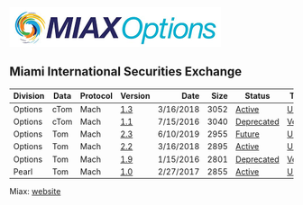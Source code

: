 [![Miax](https://github.com/Open-Markets-Initiative/Directory/blob/master/Logos/Miax.png)](https://www.miaxoptions.com/)


## Miami International Securities Exchange

| Division | Data | Protocol | Version | Date | Size | Status | Testing | Specification |
| --- | --- | --- | --- | ---: | ---: | --- | --- | --- |
| Options | cTom | Mach | [1.3][Miax.Options.cTom.Mach.v1.3.Dissector] | 3/16/2018 | 3052 | [Active][Omi.Glossary.Status] | [Untested][Omi.Glossary.Testing] | [url][Miax.Options.cTom.Mach.v1.3.Url] - [pdf][Miax.Options.cTom.Mach.v1.3.Pdf] |
| Options | cTom | Mach | [1.1][Miax.Options.cTom.Mach.v1.1.Dissector] | 7/15/2016 | 3040 | [Deprecated][Omi.Glossary.Status] | [Verified][Omi.Glossary.Testing] | [url][Miax.Options.cTom.Mach.v1.1.Url] - [pdf][Miax.Options.cTom.Mach.v1.1.Pdf] |
| Options | Tom | Mach | [2.3][Miax.Options.Tom.Mach.v2.3.Dissector] | 6/10/2019 | 2955 | [Future][Omi.Glossary.Status] | [Untested][Omi.Glossary.Testing] | [url][Miax.Options.Tom.Mach.v2.3.Url] - [pdf][Miax.Options.Tom.Mach.v2.3.Pdf] |
| Options | Tom | Mach | [2.2][Miax.Options.Tom.Mach.v2.2.Dissector] | 3/16/2018 | 2895 | [Active][Omi.Glossary.Status] | [Untested][Omi.Glossary.Testing] | [url][Miax.Options.Tom.Mach.v2.2.Url] - [pdf][Miax.Options.Tom.Mach.v2.2.Pdf] |
| Options | Tom | Mach | [1.9][Miax.Options.Tom.Mach.v1.9.Dissector] | 1/15/2016 | 2801 | [Deprecated][Omi.Glossary.Status] | [Verified][Omi.Glossary.Testing] | [url][Miax.Options.Tom.Mach.v1.9.Url] - [pdf][Miax.Options.Tom.Mach.v1.9.Pdf] |
| Pearl | Tom | Mach | [1.0][Miax.Pearl.Tom.Mach.v1.0.Dissector] | 2/27/2017 | 2855 | [Active][Omi.Glossary.Status] | [Untested][Omi.Glossary.Testing] | [url][Miax.Pearl.Tom.Mach.v1.0.Url] - [pdf][Miax.Pearl.Tom.Mach.v1.0.Pdf] |


Miax: [website](https://www.miaxoptions.com/ "Go to Miami International Securities Exchange")


[Omi.Glossary.Status]: https://github.com/Open-Markets-Initiative/Directory/blob/master/Glossary/Status.md "Protocol Deployment Status"
[Omi.Glossary.Testing]: https://github.com/Open-Markets-Initiative/Directory/blob/master/Glossary/Testing.md "Protocol Testing Status"

[Miax.Options.cTom.Mach.v1.1.Dissector]: https://github.com/Open-Markets-Initiative/wireshark-lua/blob/master/Miax/Miax.Options.cTom.Mach.v1.1.Script.Dissector.lua "Miami International Securities Exchange 1.1 Wireshark Dissector"
[Miax.Options.cTom.Mach.v1.1.Url]: https://www.miaxoptions.com/interface-specifications "Specification url"
[Miax.Options.cTom.Mach.v1.1.Pdf]: https://github.com/Open-Markets-Initiative/Directory/blob/master/Specifications/Miax/Miax.Options.cTom.Mach.v1.1.pdf "Miami International Securities Exchange 1.1 Pdf"
[Miax.Options.cTom.Mach.v1.3.Dissector]: https://github.com/Open-Markets-Initiative/wireshark-lua/blob/master/Miax/Miax.Options.cTom.Mach.v1.3.Script.Dissector.lua "Miami International Securities Exchange 1.3 Wireshark Dissector"
[Miax.Options.cTom.Mach.v1.3.Url]: https://www.miaxoptions.com/interface-specifications "Specification url"
[Miax.Options.cTom.Mach.v1.3.Pdf]: https://github.com/Open-Markets-Initiative/Directory/blob/master/Specifications/Miax/Miax.Options.cTom.Mach.v1.3.pdf "Miami International Securities Exchange 1.3 Pdf"
[Miax.Options.Tom.Mach.v1.9.Dissector]: https://github.com/Open-Markets-Initiative/wireshark-lua/blob/master/Miax/Miax.Options.Tom.Mach.v1.9.Script.Dissector.lua "Miami International Securities Exchange 1.9 Wireshark Dissector"
[Miax.Options.Tom.Mach.v1.9.Url]: https://www.miaxoptions.com/interface-specifications "Specification url"
[Miax.Options.Tom.Mach.v1.9.Pdf]: https://github.com/Open-Markets-Initiative/Directory/blob/master/Specifications/Miax/Miax.Options.Tom.Mach.v1.1.pdf "Miami International Securities Exchange 1.9 Pdf"
[Miax.Options.Tom.Mach.v2.2.Dissector]: https://github.com/Open-Markets-Initiative/wireshark-lua/blob/master/Miax/Miax.Options.Tom.Mach.v2.2.Script.Dissector.lua "Miami International Securities Exchange 2.2 Wireshark Dissector"
[Miax.Options.Tom.Mach.v2.2.Url]: https://www.miaxoptions.com/interface-specifications "Specification url"
[Miax.Options.Tom.Mach.v2.2.Pdf]: https://github.com/Open-Markets-Initiative/Directory/blob/master/Specifications/Miax/Miax.Options.Tom.Mach.v2.2.pdf "Miami International Securities Exchange 2.2 Pdf"
[Miax.Options.Tom.Mach.v2.3.Dissector]: https://github.com/Open-Markets-Initiative/wireshark-lua/blob/master/Miax/Miax.Options.Tom.Mach.v2.3.Script.Dissector.lua "Miami International Securities Exchange 2.3 Wireshark Dissector"
[Miax.Options.Tom.Mach.v2.3.Url]: https://www.miaxoptions.com/interface-specifications "Specification url"
[Miax.Options.Tom.Mach.v2.3.Pdf]: https://github.com/Open-Markets-Initiative/Directory/blob/master/Specifications/Miax/Miax.Options.Tom.Mach.v2.3.pdf "Miami International Securities Exchange 2.3 Pdf"
[Miax.Pearl.Tom.Mach.v1.0.Dissector]: https://github.com/Open-Markets-Initiative/wireshark-lua/blob/master/Miax/Miax.Pearl.Tom.Mach.v1.0.Script.Dissector.lua "Miami International Securities Exchange 1.0 Wireshark Dissector"
[Miax.Pearl.Tom.Mach.v1.0.Url]: https://www.miaxoptions.com/interface-specifications/pearl "Specification url"
[Miax.Pearl.Tom.Mach.v1.0.Pdf]: https://github.com/Open-Markets-Initiative/Directory/blob/master/Specifications/Miax/Miax.Pearl.Tom.Mach.v1.0.pdf "Miami International Securities Exchange 1.0 Pdf"
